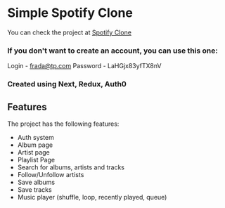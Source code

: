 # Simple Spotify Clone

You can check the project at [Spotify Clone ](http://spotify-clone-liard.vercel.app/)
### If you don't want to create an account, you can use this one:
Login - frada@tp.com
Password - LaHGjx83yfTX8nV

### Created using Next, Redux, Auth0

## Features

The project has the following features:

- Auth system
- Album page
- Artist page
- Playlist Page
- Search for albums, artists and tracks
- Follow/Unfollow artists
- Save albums
- Save tracks
- Music player (shuffle, loop, recently played, queue)
